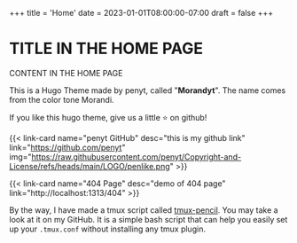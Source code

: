 +++
title = 'Home'
date = 2023-01-01T08:00:00-07:00
draft = false
+++

# TITLE IN THE HOME PAGE  
CONTENT IN THE HOME PAGE  

This is a Hugo Theme made by penyt, called "**Morandyt**".  The name comes from the color tone Morandi.  

If you like this hugo theme, give us a little ⭐️ on github!  

{{< link-card name="penyt GitHub" desc="this is my github link" link="https://github.com/penyt" img="https://raw.githubusercontent.com/penyt/Copyright-and-License/refs/heads/main/LOGO/penlike.png" >}}

{{< link-card name="404 Page" desc="demo of 404 page" link="http://localhost:1313/404" >}}

By the way, I have made a tmux script called [tmux-pencil](https://github.com/penyt/tmux-pencil). You may take a look at it on my GitHub. It is a simple bash script that can help you easily set up your `.tmux.conf` without installing any tmux plugin.  


